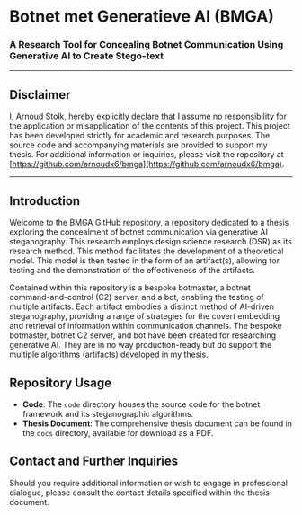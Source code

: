 # Botnet met Generatieve AI (BMGA)
### A Research Tool for Concealing Botnet Communication Using Generative AI to Create Stego-text

---

## Disclaimer

I, Arnoud Stolk, hereby explicitly declare that I assume no responsibility for the application or misapplication of the contents of this project. This project has been developed strictly for academic and research purposes. The source code and accompanying materials are provided to support my thesis. For additional information or inquiries, please visit the repository at [https://github.com/arnoudx6/bmga](https://github.com/arnoudx6/bmga).

---

## Introduction

Welcome to the BMGA GitHub repository, a repository dedicated to a thesis exploring the concealment of botnet communication via generative AI steganography. This research employs design science research (DSR) as its research method. This method facilitates the development of a theoretical model. This model is then tested in the form of an artifact(s), allowing for testing and the demonstration of the effectiveness of the artifacts.

Contained within this repository is a bespoke botmaster, a botnet command-and-control (C2) server, and a bot, enabling the testing of multiple artifacts. Each artifact embodies a distinct method of AI-driven steganography, providing a range of strategies for the covert embedding and retrieval of information within communication channels. The bespoke botmaster, botnet C2 server, and bot have been created for researching generative AI. They are in no way production-ready but do support the multiple algorithms (artifacts) developed in my thesis.

## Repository Usage

- **Code**: The `code` directory houses the source code for the botnet framework and its steganographic algorithms.
- **Thesis Document**: The comprehensive thesis document can be found in the `docs` directory, available for download as a PDF.

## Contact and Further Inquiries

Should you require additional information or wish to engage in professional dialogue, please consult the contact details specified within the thesis document.
